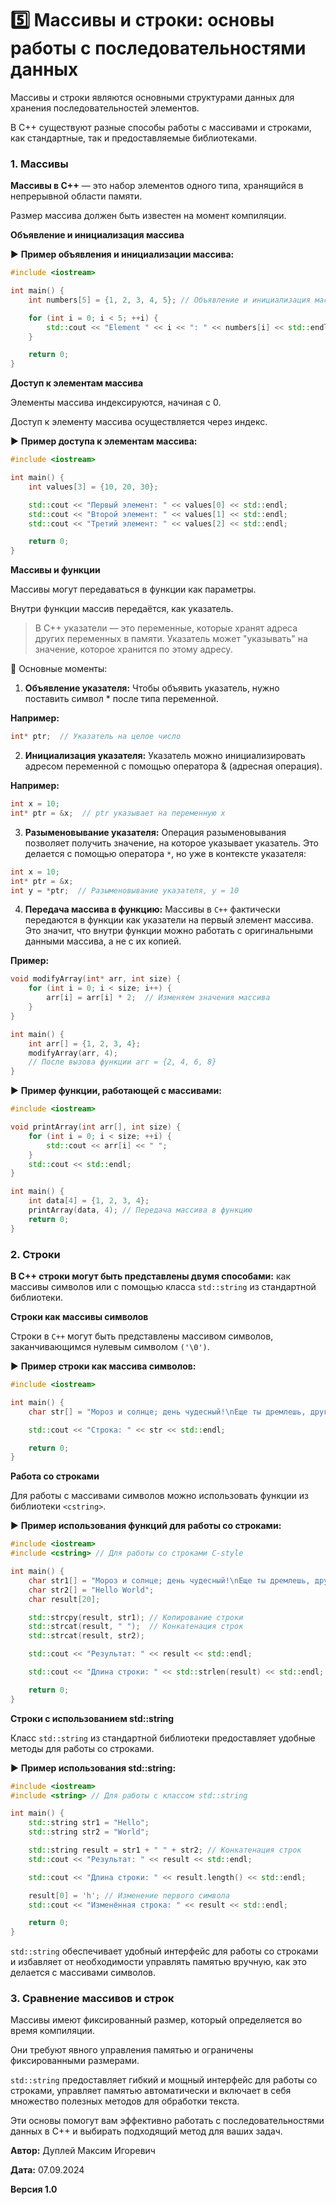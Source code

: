# 5️⃣ Массивы и строки: основы работы с последовательностями данных

Массивы и строки являются основными структурами данных для хранения последовательностей элементов.

В C++ существуют разные способы работы с массивами и строками, как стандартные, так и предоставляемые библиотеками.

### 1. Массивы

**Массивы в C++** — это набор элементов одного типа, хранящийся в непрерывной области памяти.

Размер массива должен быть известен на момент компиляции.

**Объявление и инициализация массива**

▶️ **Пример объявления и инициализации массива:**

```cpp
#include <iostream>

int main() {
    int numbers[5] = {1, 2, 3, 4, 5}; // Объявление и инициализация массива целых чисел

    for (int i = 0; i < 5; ++i) {
        std::cout << "Element " << i << ": " << numbers[i] << std::endl;
    }

    return 0;
}
```

**Доступ к элементам массива**

Элементы массива индексируются, начиная с 0.

Доступ к элементу массива осуществляется через индекс.

▶️ **Пример доступа к элементам массива:**

```cpp
#include <iostream>

int main() {
    int values[3] = {10, 20, 30};

    std::cout << "Первый элемент: " << values[0] << std::endl;
    std::cout << "Второй элемент: " << values[1] << std::endl;
    std::cout << "Третий элемент: " << values[2] << std::endl;

    return 0;
}
```

**Массивы и функции**

Массивы могут передаваться в функции как параметры.

Внутри функции массив передаётся, как указатель.

> В C++ указатели — это переменные, которые хранят адреса других переменных в памяти. 
> Указатель может "указывать" на значение, которое хранится по этому адресу.

📖 Основные моменты:

1. **Объявление указателя:** Чтобы объявить указатель, нужно поставить символ * после типа переменной.

**Например:**
```cpp
int* ptr;  // Указатель на целое число
```

2. **Инициализация указателя:** Указатель можно инициализировать адресом переменной с помощью оператора & (адресная операция).

**Например:**

```cpp
int x = 10;
int* ptr = &x;  // ptr указывает на переменную x
```

3. **Разыменовывание указателя:** Операция разыменовывания позволяет получить значение, на которое указывает указатель. Это делается с помощью оператора `*`, но уже в контексте указателя:

```cpp
int x = 10;
int* ptr = &x;
int y = *ptr;  // Разыменовывание указателя, y = 10
```

4. **Передача массива в функцию:** Массивы в `C++` фактически передаются в функции как указатели на первый элемент массива. Это значит, что внутри функции можно работать с оригинальными данными массива, а не с их копией.

**Пример:**

```cpp
void modifyArray(int* arr, int size) {
    for (int i = 0; i < size; i++) {
        arr[i] = arr[i] * 2;  // Изменяем значения массива
    }
}

int main() {
    int arr[] = {1, 2, 3, 4};
    modifyArray(arr, 4);
    // После вызова функции arr = {2, 4, 6, 8}
}
```

▶️ **Пример функции, работающей с массивами:**

```cpp
#include <iostream>

void printArray(int arr[], int size) {
    for (int i = 0; i < size; ++i) {
        std::cout << arr[i] << " ";
    }
    std::cout << std::endl;
}

int main() {
    int data[4] = {1, 2, 3, 4};
    printArray(data, 4); // Передача массива в функцию
    return 0;
}
```

### 2. Строки

**В C++ строки могут быть представлены двумя способами:** как массивы символов или с помощью класса `std::string` из стандартной библиотеки.

**Строки как массивы символов**

Строки в `C++` могут быть представлены массивом символов, заканчивающимся нулевым символом `('\0')`.

▶️ **Пример строки как массива символов:**

```cpp
#include <iostream>

int main() {
    char str[] = "Мороз и солнце; день чудесный!\nЕще ты дремлешь, друг прелестный —\nПора, красавица, проснись:\nОткрой сомкнуты негой взоры\nНавстречу северной Авроры,\nЗвездою севера явись!";

    std::cout << "Строка: " << str << std::endl;

    return 0;
}
```

**Работа со строками**

Для работы с массивами символов можно использовать функции из библиотеки `<cstring>`.

▶️ **Пример использования функций для работы со строками:**

```cpp
#include <iostream>
#include <cstring> // Для работы со строками C-style

int main() {
    char str1[] = "Мороз и солнце; день чудесный!\nЕще ты дремлешь, друг прелестный —\nПора, красавица, проснись:\nОткрой сомкнуты негой взоры\nНавстречу северной Авроры,\nЗвездою севера явись!";
    char str2[] = "Hello World";
    char result[20];

    std::strcpy(result, str1); // Копирование строки
    std::strcat(result, " ");  // Конкатенация строк
    std::strcat(result, str2);

    std::cout << "Результат: " << result << std::endl;

    std::cout << "Длина строки: " << std::strlen(result) << std::endl;

    return 0;
}
```

**Строки с использованием std::string**

Класс `std::string` из стандартной библиотеки предоставляет удобные методы для работы со строками.

▶️ **Пример использования std::string:**

```cpp
#include <iostream>
#include <string> // Для работы с классом std::string

int main() {
    std::string str1 = "Hello";
    std::string str2 = "World";

    std::string result = str1 + " " + str2; // Конкатенация строк
    std::cout << "Результат: " << result << std::endl;

    std::cout << "Длина строки: " << result.length() << std::endl;

    result[0] = 'h'; // Изменение первого символа
    std::cout << "Изменённая строка: " << result << std::endl;

    return 0;
}
```

`std::string` обеспечивает удобный интерфейс для работы со строками и избавляет от необходимости управлять памятью вручную, как это делается с массивами символов.

### 3. Сравнение массивов и строк

Массивы имеют фиксированный размер, который определяется во время компиляции.

Они требуют явного управления памятью и ограничены фиксированными размерами.

`std::string` предоставляет гибкий и мощный интерфейс для работы со строками, управляет памятью автоматически и включает в себя множество полезных методов для обработки текста.

Эти основы помогут вам эффективно работать с последовательностями данных в C++ и выбирать подходящий метод для ваших задач.



**Автор:** Дуплей Максим Игоревич

**Дата:** 07.09.2024

**Версия 1.0**
